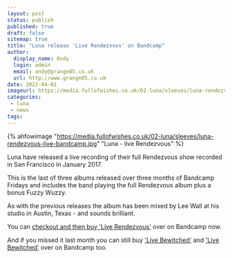 ```yaml
---
layout: post
status: publish
published: true
draft: false
sitemap: true
title: "Luna release 'Live Rendezvous' on Bandcamp"
author: 
  display_name: Andy
  login: admin
  email: andy@grange85.co.uk
  url: http://www.grange85.co.uk
date: 2022-04-01
imageurl: https://media.fullofwishes.co.uk/02-luna/sleeves/luna-rendezvous-live-bandcamp.jpg
categories:
 - luna
 - news
tags:
---
```

{% ahfowimage "https://media.fullofwishes.co.uk/02-luna/sleeves/luna-rendezvous-live-bandcamp.jpg" "Luna - live Rendezvous" %}

Luna have released a live recording of their full Rendezvous show recorded in San Francisco in January 2017.

This is the last of three albums released over three months of Bandcamp Fridays and includes the band playing the full Rendezvous album plus a bonus Fuzzy Wuzzy.

As with the previous releases the album has been mixed by Lee Wall at his studio in Austin, Texas - and sounds brilliant.

You can [checkout and then buy 'Live Rendezvous'](https://luna.bandcamp.com/album/live-rendezvous) over on Bandcamp now.

And if you missed it last month you can still buy ['Live Bewitched'](https://luna.bandcamp.com/album/live-bewitched) and ['Live Bewitched'](https://luna.bandcamp.com/album/live-penthouse) over on Bandcamp too.
